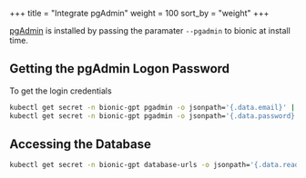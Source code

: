 +++
title = "Integrate pgAdmin"
weight = 100
sort_by = "weight"
+++

[pgAdmin](https://www.pgadmin.org/) is installed  by passing the paramater `--pgadmin` to bionic at install time.

## Getting the pgAdmin Logon Password

To get the login credentials

```sh
kubectl get secret -n bionic-gpt pgadmin -o jsonpath='{.data.email}' | base64 --decode
kubectl get secret -n bionic-gpt pgadmin -o jsonpath='{.data.password}' | base64 --decode
```

## Accessing the Database

```sh
kubectl get secret -n bionic-gpt database-urls -o jsonpath='{.data.readonly-url}' | base64 --decode
```